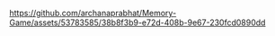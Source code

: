 
https://github.com/archanaprabhat/Memory-Game/assets/53783585/38b8f3b9-e72d-408b-9e67-230fcd0890dd
